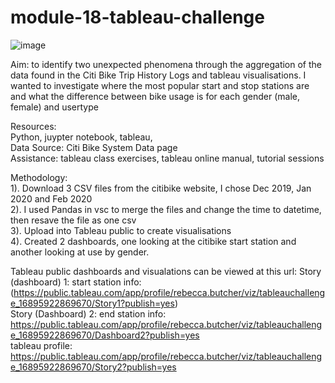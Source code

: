# module-18-tableau-challenge

![image](https://github.com/RLButch/module-18-tableau-challenge/assets/122842203/c97c2143-0879-4f1e-981a-826af133f5e8)

Aim: to identify two unexpected phenomena through the aggregation of the data found in the Citi Bike Trip History Logs and tableau visualisations.
I wanted to investigate where the most popular start and stop stations are and what the difference between bike usage is for each gender (male, female) and usertype  

Resources:  
Python, juypter notebook, tableau,     
Data Source: Citi Bike System Data page  
Assistance: tableau class exercises, tableau online manual, tutorial sessions    

Methodology:     
1). Download 3 CSV files from the citibike website, I chose Dec 2019, Jan 2020 and Feb 2020    
2). I used Pandas in vsc to merge the files and change the time to datetime, then resave the file as one csv    
3). Upload into Tableau public to create visualisations    
4). Created 2 dashboards, one looking at the citibike start station and another looking at use by gender.    

Tableau public dashboards and visualations can be viewed at this url: 
Story (dashboard) 1: start station info: (https://public.tableau.com/app/profile/rebecca.butcher/viz/tableauchallenge_16895922869670/Story1?publish=yes)  
Story (Dashboard) 2: end station info: https://public.tableau.com/app/profile/rebecca.butcher/viz/tableauchallenge_16895922869670/Dashboard2?publish=yes  
tableau profile: https://public.tableau.com/app/profile/rebecca.butcher/viz/tableauchallenge_16895922869670/Story2?publish=yes  


